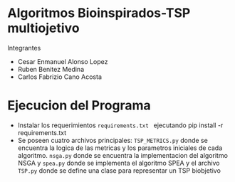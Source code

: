 # Algoritmos Bioinspirados-TSP multiojetivo
Integrantes
- Cesar Enmanuel Alonso Lopez
- Ruben Benitez Medina
- Carlos Fabrizio Cano Acosta

# Ejecucion del Programa
- Instalar los requerimientos ``requirements.txt `` ejecutando pip install -r requirements.txt
- Se poseen cuatro archivos principales: ``TSP_METRICS.py`` donde se encuentra la logica de las metricas y los parametros iniciales de cada algoritmo. ``nsga.py`` donde se encuentra la implementacion del algoritmo NSGA y ``spea.py`` donde se implementa el algoritmo SPEA y el archivo ``TSP.py`` donde se define una clase para representar un TSP biobjetivo

